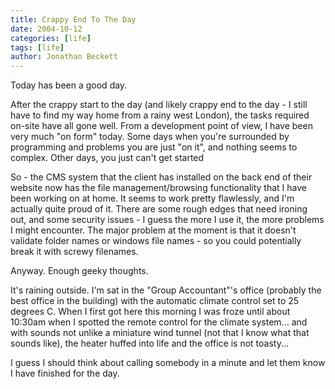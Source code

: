 ```yaml
---
title: Crappy End To The Day
date: 2004-10-12
categories: [life]
tags: [life]
author: Jonathan Beckett
---
```


Today has been a good day.

After the crappy start to the day (and likely crappy end to the day - I still have to find my way home from a rainy west London), the tasks required on-site have all gone well. From a development point of view, I have been very much "on form" today. Some days when you're surrounded by programming and problems you are just "on it", and nothing seems to complex. Other days, you just can't get started 

So - the CMS system that the client has installed on the back end of their website now has the file management/browsing functionality that I have been working on at home. It seems to work pretty flawlessly, and I'm actually quite proud of it. There are some rough edges that need ironing out, and some security issues - I guess the more I use it, the more problems I might encounter. The major problem at the moment is that it doesn't validate folder names or windows file names - so you could potentially break it with screwy filenames.

Anyway. Enough geeky thoughts.

It's raining outside. I'm sat in the "Group Accountant"'s office (probably the best office in the building) with the automatic climate control set to 25 degrees C. When I first got here this morning I was froze until about 10:30am when I spotted the remote control for the climate system... and with sounds not unlike a miniature wind tunnel (not that I know what that sounds like), the heater huffed into life and the office is not toasty...

I guess I should think about calling somebody in a minute and let them know I have finished for the day.